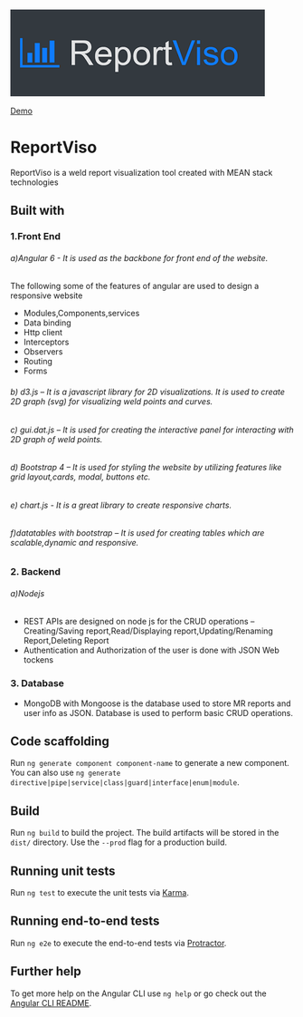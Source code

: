 ![alt text](https://github.com/NiveditaBhat/ReportViso/blob/master/src/assets/logo.PNG)

[Demo](http://reportviso-env.rp2pp9hekv.eu-central-1.elasticbeanstalk.com)

# ReportViso

ReportViso is a weld report visualization tool created with MEAN stack technologies

## Built with 

### 1.Front End 

###### a)Angular 6  - It is used as the backbone for front end of the website. 
The following some of the features of angular are used to design a responsive website
* Modules,Components,services
* Data binding
* Http client 
* Interceptors
* Observers
* Routing
* Forms
###### b) d3.js – It is a javascript library for 2D visualizations. It is used to create 2D graph (svg) for visualizing weld points and curves.
###### c) gui.dat.js – It is used for creating the interactive panel for interacting with 2D graph of weld points.
###### d) Bootstrap 4 – It is used for styling the website by utilizing features like grid layout,cards, modal, buttons etc.
###### e) chart.js -  It is a great library to create responsive charts.
###### f)datatables with bootstrap – It is used for creating tables which are scalable,dynamic and responsive.

### 2. Backend

###### a)Nodejs

* REST APIs are designed on node js for the CRUD operations – Creating/Saving report,Read/Displaying report,Updating/Renaming Report,Deleting Report
* Authentication and Authorization of the user is done with JSON Web tockens

### 3. Database

* MongoDB with Mongoose is the database used to store MR reports and user info as JSON. Database is used to perform basic CRUD operations.


## Code scaffolding

Run `ng generate component component-name` to generate a new component. You can also use `ng generate directive|pipe|service|class|guard|interface|enum|module`.

## Build

Run `ng build` to build the project. The build artifacts will be stored in the `dist/` directory. Use the `--prod` flag for a production build.

## Running unit tests

Run `ng test` to execute the unit tests via [Karma](https://karma-runner.github.io).

## Running end-to-end tests

Run `ng e2e` to execute the end-to-end tests via [Protractor](http://www.protractortest.org/).

## Further help

To get more help on the Angular CLI use `ng help` or go check out the [Angular CLI README](https://github.com/angular/angular-cli/blob/master/README.md).
